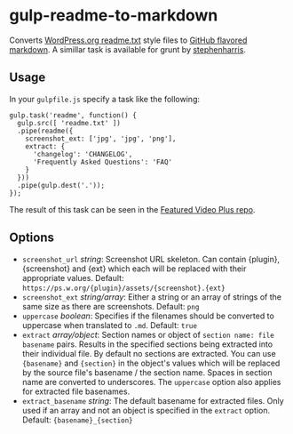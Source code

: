 # gulp-readme-to-markdown #
Converts [WordPress.org readme.txt](https://wordpress.org/plugins/about/readme.txt) style files to [GitHub flavored markdown](https://help.github.com/articles/github-flavored-markdown/).
A simillar task is available for grunt by [stephenharris](/stephenharris/wp-readme-to-markdown).


## Usage ##
In your `gulpfile.js` specify a task like the following:

    gulp.task('readme', function() {
      gulp.src([ 'readme.txt' ])
      .pipe(readme({
        screenshot_ext: ['jpg', 'jpg', 'png'],
        extract: {
          'changelog': 'CHANGELOG',
          'Frequently Asked Questions': 'FAQ'
        }
      }))
      .pipe(gulp.dest('.'));
    });

The result of this task can be seen in the [Featured Video Plus repo](/ahoereth/featured-video-plus).


## Options ##
* `screenshot_url` *string*: Screenshot URL skeleton. Can contain {plugin}, {screenshot} and {ext} which each will be replaced with their appropriate values. Default: `https://ps.w.org/{plugin}/assets/{screenshot}.{ext}`
* `screenshot_ext` *string/array*: Either a string or an array of strings of the same size as  there are screenshots. Default: `png`
* `uppercase` *boolean*: Specifies if the filenames should be converted to uppercase when translated to `.md`. Default: `true`
* `extract` *array/object*: Section names or object of `section name: file basename` pairs. Results in the specified sections being extracted into their individual file. By default no sections are extracted. You can use `{basename}` and `{section}` in the object's values which will be replaced by the source file's basename / the section name. Spaces in section name are converted to underscores. The `uppercase` option also applies for extracted file basenames.
* `extract_basename` *string*: The default basename for extracted files. Only used if an array and not an object is specified in the `extract` option. Default: `{basename}_{section}`

